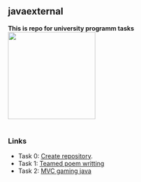 ## javaexternal
**This is repo for university programm tasks**<br>
<img width = "200" height = "200" src = "https://avatars1.githubusercontent.com/u/40790300?s=460&v=4">
<br><br>
### Links
* Task 0: [Create repository](https://github.com/Menacing15/JavaExternal).
* Task 1: [Teamed poem writting](https://github.com/Menacing15/JavaExternal02)
* Task 2: [MVC gaming java](https://github.com/Menacing15/javaexternal/tree/master/src/ua/javaextern/aleksandr/mvctask)
